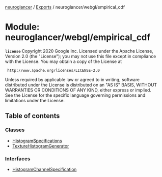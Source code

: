 [neuroglancer](../README.md) / [Exports](../modules.md) / neuroglancer/webgl/empirical\_cdf

# Module: neuroglancer/webgl/empirical\_cdf

**`license`**
Copyright 2020 Google Inc.
Licensed under the Apache License, Version 2.0 (the "License");
you may not use this file except in compliance with the License.
You may obtain a copy of the License at

     http://www.apache.org/licenses/LICENSE-2.0

Unless required by applicable law or agreed to in writing, software
distributed under the License is distributed on an "AS IS" BASIS,
WITHOUT WARRANTIES OR CONDITIONS OF ANY KIND, either express or implied.
See the License for the specific language governing permissions and
limitations under the License.

## Table of contents

### Classes

- [HistogramSpecifications](../classes/neuroglancer_webgl_empirical_cdf.HistogramSpecifications.md)
- [TextureHistogramGenerator](../classes/neuroglancer_webgl_empirical_cdf.TextureHistogramGenerator.md)

### Interfaces

- [HistogramChannelSpecification](../interfaces/neuroglancer_webgl_empirical_cdf.HistogramChannelSpecification.md)
